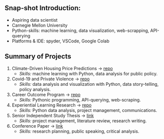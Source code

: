 ## Snap-shot Introduction:
- Aspiring data scientist
- Carnegie Mellon University
- Python-skills: machine learning, data visualization, web-scrapping, API-querying
- Platforms & IDE: spyder, VSCode, Google Colab 

## Summary of Projects
 1. Climate-Driven Housing Price Predictions -> [repo](https://github.com/hieuhannguyen/climate_housing)
    - *Skills:* machine learning with Python, data analysis for public policy.
 2. Covid-19 and Private Violence -> [repo](https://github.com/hieuhannguyen/Covid19-and-Private-Violence)
    - *Skills:* data analysis and visualization with Python, data story-telling, policy analysis.
 3. Career Outcome Program -> [repo](https://github.com/hieuhannguyen/Career-Outcome)
    - *Skills:* Pythonic programming, API-querying, web-scraping.
 4. Experiential Learning Research -> [repo](https://github.com/hieuhannguyen/experiential_learning)
    - *Skills:* Python data analysis, project management, communications.
 5. Senior Independent Study Thesis -> [link](https://wooster.edu/2022/04/26/hannah-nguyen-2/)
    - *Skills:* project management, literature review, research writing. 
 6. Conference Paper -> [link](https://www.linkedin.com/feed/update/urn:li:activity:6999144353852010496/?updateEntityUrn=urn%3Ali%3Afs_feedUpdate%3A%28V2%2Curn%3Ali%3Aactivity%3A6999144353852010496%29)
    - *Skills:* research planning, public speaking, critical analysis.
